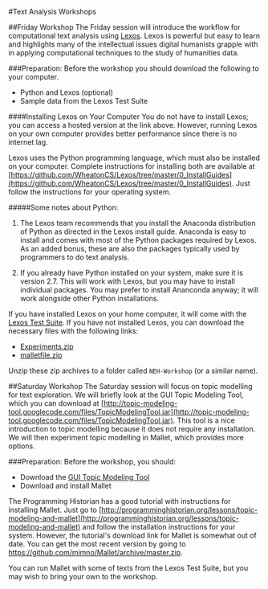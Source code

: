 #Text Analysis Workshops

##Friday Workshop
The Friday session will introduce the workflow for computational text analysis using [Lexos](http://lexos.wheatoncollege.edu). Lexos is powerful but easy to learn and highlights many of the intellectual issues digital humanists grapple with in applying computational techniques to the study of humanities data.

###Preparation:
Before the workshop you should download the following to your computer.

* Python and Lexos (optional)
* Sample data from the Lexos Test Suite

####Installing Lexos on Your Computer
You do not have to install Lexos; you can access a hosted version at the link above. However, running Lexos on your own computer provides better performance since there is no internet lag.

Lexos uses the Python programming language, which must also be installed on your computer. Complete instructions for installing both are available at [https://github.com/WheatonCS/Lexos/tree/master/0_InstallGuides](https://github.com/WheatonCS/Lexos/tree/master/0_InstallGuides). Just follow the instructions for your operating system.

#####Some notes about Python:
1. The Lexos team recommends that you install the Anaconda distribution of Python as directed in the Lexos install guide. Anaconda is easy to install and comes with most of the Python packages required by Lexos. As an added bonus, these are also the packages typically used by programmers to do text analysis.

2. If you already have Python installed on your system, make sure it is version 2.7. This will work with Lexos, but you may have to install individual packages. You may prefer to install Ananconda anyway; it will work alongside other Python installations.

If you have installed Lexos on your home computer, it will come with the [Lexos Test Suite](https://github.com/scottkleinman/Lexos-TestSuite). If you have not installed Lexos, you can download the necessary files with the following links: 

* [Experiments.zip](https://github.com/scottkleinman/Lexos-TestSuite/blob/master/Experiments.zip?raw=true)
* [malletfile.zip](https://github.com/scottkleinman/Lexos-TestSuite/blob/master/malletfile.zip?raw=true)

Unzip these zip archives to a folder called `NEH-Workshop` (or a similar name).

##Saturday Workshop
The Saturday session will focus on topic modelling for text exploration. We will briefly look at the GUI Topic Modeling Tool, which you can download at [http://topic-modeling-tool.googlecode.com/files/TopicModelingTool.jar](http://topic-modeling-tool.googlecode.com/files/TopicModelingTool.jar). This tool is a nice introduction to topic modelling because it does not require any installation. We will then experiment topic modelling in Mallet, which  provides more options.

###Preparation:
Before the workshop, you should:

* Download the [GUI Topic Modeling Tool](http://topic-modeling-tool.googlecode.com/files/TopicModelingTool.jar)
* Download and install Mallet

The Programming Historian has a good tutorial with instructions for installing Mallet. Just go to [http://programminghistorian.org/lessons/topic-modeling-and-mallet](http://programminghistorian.org/lessons/topic-modeling-and-mallet) and follow the installation instructions for your system. However, the tutorial's download link for Mallet is somewhat out of date. You can get the most recent version by going to https://github.com/mimno/Mallet/archive/master.zip.

You can run Mallet with some of texts from the Lexos Test Suite, but you may wish to bring your own to the workshop.


